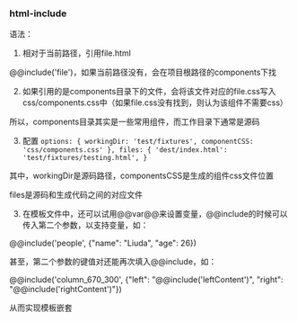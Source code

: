 ### html-include

语法：

1. 相对于当前路径，引用file.html

@@include('file')，如果当前路径没有，会在项目根路径的components下找


2. 如果引用的是components目录下的文件，会将该文件对应的file.css写入css/components.css中（如果file.css没有找到，则认为该组件不需要css）

所以，components目录其实是一些常用组件，而工作目录下通常是源码


3. 配置
  `options: {
    workingDir: 'test/fixtures',
    componentCSS: 'css/components.css'
  },
  files: {
    'dest/index.html': 'test/fixtures/testing.html',
  }`

  其中，workingDir是源码路径，componentsCSS是生成的组件css文件位置

  files是源码和生成代码之间的对应文件


3. 在模板文件中，还可以试用@@var@@来设置变量，@@include的时候可以传入第二个参数，以支持变量，如：

  @@include('people', {"name": "Liuda", "age": 26})

  甚至，第二个参数的键值对还能再次填入@@include，如：

  @@include('column_670_300', {"left": "@@include('leftContent')", "right": "@@include('rightContent')"})

  从而实现模板嵌套
